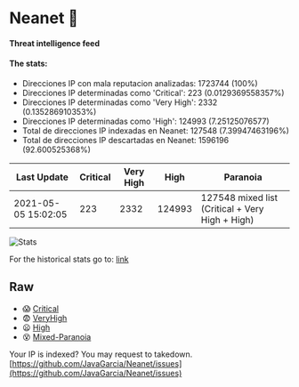 # Neanet :hocho:
#### Threat intelligence feed
#### The stats:

- Direcciones IP con mala reputacion analizadas: 1723744 (100%)
- Direcciones IP determinadas como 'Critical':  223 (0.0129369558357%)
- Direcciones IP determinadas como 'Very High':  2332 (0.135286910353%)
- Direcciones IP determinadas como 'High':  124993 (7.25125076577)
- Total de direcciones IP indexadas en Neanet:  127548 (7.39947463196%)
- Total de direcciones IP descartadas en Neanet:  1596196 (92.600525368%)

| Last Update | Critical | Very High | High | Paranoia |
| --- | --- | --- | --- | --- |
| 2021-05-05 15:02:05 | 223 | 2332 | 124993 | 127548 mixed list (Critical + Very High + High)|

![Stats](https://docs.google.com/spreadsheets/d/e/2PACX-1vSnaNMIXVabIpDJjufMlzH7poXnshF3mgd8Is1g9ytUEzVsP5my4Trn8f-xkoLLQ38xpL3HtmUexLo6/pubchart?oid=501124687&format=image)

For the historical stats go to: [link](/stats.csv)
## Raw
- :scream: [Critical](https://raw.githubusercontent.com/JavaGarcia/Neanet/master/blacklists/neanet_critical.txt)
- :fearful: [VeryHigh](https://raw.githubusercontent.com/JavaGarcia/Neanet/master/blacklists/neanet_veryHigh.txtt)
- :frowning: [High](https://raw.githubusercontent.com/JavaGarcia/Neanet/master/blacklists/neanet_high.txt)
- :dizzy_face: [Mixed-Paranoia](https://raw.githubusercontent.com/JavaGarcia/Neanet/master/blacklists/neanet_all.txt)


Your IP is indexed? You may request to takedown. [https://github.com/JavaGarcia/Neanet/issues](https://github.com/JavaGarcia/Neanet/issues)




































































































































































































































































































































































































































































































































































































































































































































































































































































































































































































































































































































































































































































































































































































































































































































































































































































































































































































































































































































































































































































































































































































































































































































































































































































































































































































































































































































































































































































































































































































































































































































































































































































































































































































































































































































































































































































































































































































































































































































































































































































































































































































































































































































































































































































































































































































































































































































































































































































































































































































































































































































































































































































































































































































































































































































































































































































































































































































































































































































































































































































































































































































































































































































